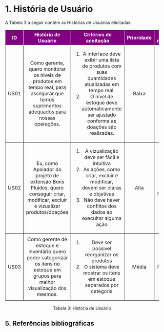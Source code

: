 
# 1. História de Usuário

A Tabela 3 a seguir contém as Histórias de Usuárias elicitadas. 

<table>
    <thead>
        <tr style="background-color: purple; color: white" >
            <th style="border-style:solid;border-width:1px;text-align:center">ID</th>
            <th style="border-style:solid;border-width:1px;text-align:center">História de Usuário</th>
            <th style="border-style:solid;border-width:1px;text-align:center">Critérios de aceitação</th>
            <th style="border-style:solid;border-width:1px;text-align:center">Prioridade</th>
            <th style="border-style:solid;border-width:1px;text-align:center">RF/RNF relacionado</th>
        </tr>
    </thead>
    <tbody>
        <tr>
            <span id="ustory-01"></span>
            <td style="border-style:solid;border-width:1px;text-align:center;vertical-align:middle" rowspan="1">US01</td>
            <td style="border-style:solid;border-width:1px;text-align:center;vertical-align:middle" rowspan="1">Como gerente, quero monitorar os níveis de produtos em tempo real, para assegurar que temos suprimentos adequados para nossas operações.</td>
            <td style="border-style:solid;border-width:1px;text-align:center;vertical-align:middle" rowspan="1"><ol><li>A interface deve exibir uma lista de produtos com suas quantidades atualizadas em tempo real.</li><li>  O nível de estoque deve automaticamente ser ajustado conforme as doações são realizadas.</li></ol></td>
            <td style="border-style:solid;border-width:1px;text-align:center;vertical-align:middle">Baixa</td>
            <td style="border-style:solid;border-width:1px;text-align:center;vertical-align:middle">RF05</td>
        </tr>
        <tr>
            <span id="ustory-01"></span>
           <td style="border-style:solid;border-width:1px;text-align:center;vertical-align:middle" rowspan="1">US02</td>
            <td style="border-style:solid;border-width:1px;text-align:center;vertical-align:middle" rowspan="1">Eu, como Apoiador do projeto de extensão Bons Fluidos, quero conseguir criar, modificar, excluir e vizualizar produtos/doações</td>
            <td style="border-style:solid;border-width:1px;text-align:center;vertical-align:middle" rowspan="1"><ol><li>A vizualização deve ser fácil e intuitiva</li><li>As ações, como criar, excluir e modificar, devem ser claras e objetivas</li><li>Não deve haver conflitos dos dados ao execultar alguma ação</li></ol></td>
            <td style="border-style:solid;border-width:1px;text-align:center;vertical-align:middle"> Alta </td>
            <td style="border-style:solid;border-width:1px;text-align:center;vertical-align:middle">RF01, RF02, RF03, RF04 </td>
        </tr>
        <tr>
            <span id="ustory-01"></span>
            <td style="border-style:solid;border-width:1px;text-align:center;vertical-align:middle" rowspan="1">US03</td>
            <td style="border-style:solid;border-width:1px;text-align:center;vertical-align:middle" rowspan="1">Como gerente de estoque e inventário quero poder categorizar os itens no estoque em grupos para melhor visualização dos mesmos.</td>
            <td style="border-style:solid;border-width:1px;text-align:center;vertical-align:middle" rowspan="1"><ol><li>Deve ser possivel reorganizar os produtos</li><li> O sistema deve mostrar os itens em estoque separados por categoria</li></ol></td>
            <td style="border-style:solid;border-width:1px;text-align:center;vertical-align:middle">Média</td>
            <td style="border-style:solid;border-width:1px;text-align:center;vertical-align:middle">RF04, RF05</td>
        </tr>
</table>

<div style="text-align: center">
<p>Tabela 3: História de Usuário</p>
</div>

## 5. Referências bibliográficas
